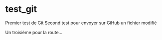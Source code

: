 ﻿# test_git
Premier test de Git
Second test pour envoyer sur GiHub un fichier modifié

Un troisième pour la route...